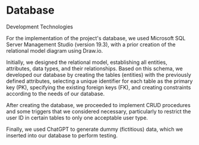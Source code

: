 # Database

Development Technologies

For the implementation of the project's database, we used Microsoft SQL Server Management Studio (version 19.3), with a prior creation of the relational model diagram using Draw.io.

Initially, we designed the relational model, establishing all entities, attributes, data types, and their relationships. Based on this schema, we developed our database by creating the tables (entities) with the previously defined attributes, selecting a unique identifier for each table as the primary key (PK), specifying the existing foreign keys (FK), and creating constraints according to the needs of our database.

After creating the database, we proceeded to implement CRUD procedures and some triggers that we considered necessary, particularly to restrict the user ID in certain tables to only one acceptable user type.

Finally, we used ChatGPT to generate dummy (fictitious) data, which we inserted into our database to perform testing.
